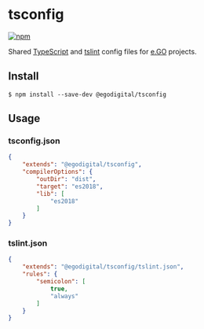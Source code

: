 # tsconfig

[![npm](https://img.shields.io/npm/v/@egodigital/tsconfig.svg)](https://www.npmjs.com/package/@egodigital/tsconfig)

Shared [TypeScript](https://www.typescriptlang.org/docs/handbook/tsconfig-json.html) and [tslint](https://palantir.github.io/tslint/) config files for [e.GO](https://e-go-digital.com/) projects.

## Install

```
$ npm install --save-dev @egodigital/tsconfig
```

## Usage

### tsconfig.json

```json
{
    "extends": "@egodigital/tsconfig",
    "compilerOptions": {
        "outDir": "dist",
        "target": "es2018",
        "lib": [
            "es2018"
        ]
    }
}
```

### tslint.json

```json
{
    "extends": "@egodigital/tsconfig/tslint.json",
    "rules": {
        "semicolon": [
            true,
            "always"
        ]
    }
}
```
